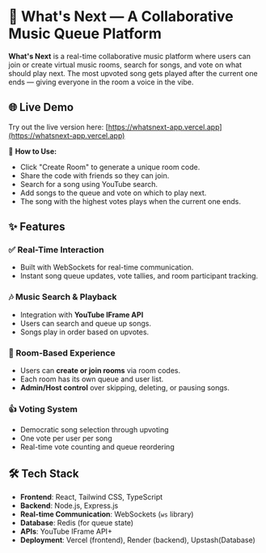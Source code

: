 # 🎵 What's Next — A Collaborative Music Queue Platform

**What's Next** is a real-time collaborative music platform where users can join or create virtual music rooms, search for songs, and vote on what should play next. The most upvoted song gets played after the current one ends — giving everyone in the room a voice in the vibe.

## 🌐 Live Demo

Try out the live version here: [https://whatsnext-app.vercel.app](https://whatsnext-app.vercel.app)

📝 **How to Use:**
- Click "Create Room" to generate a unique room code.
- Share the code with friends so they can join.
- Search for a song using YouTube search.
- Add songs to the queue and vote on which to play next.
- The song with the highest votes plays when the current one ends.

## ✨ Features

### ✅ Real-Time Interaction
- Built with WebSockets for real-time communication.
- Instant song queue updates, vote tallies, and room participant tracking.

### 🎶 Music Search & Playback
- Integration with **YouTube IFrame API** 
- Users can search and queue up songs.
- Songs play in order based on upvotes.

### 👥 Room-Based Experience
- Users can **create or join rooms** via room codes.
- Each room has its own queue and user list.
- **Admin/Host control** over skipping, deleting, or pausing songs.

### 👍 Voting System
- Democratic song selection through upvoting
- One vote per user per song
- Real-time vote counting and queue reordering

## 🛠️ Tech Stack

- **Frontend**: React, Tailwind CSS, TypeScript  
- **Backend**: Node.js, Express.js  
- **Real-time Communication**: WebSockets (`ws` library)  
- **Database**: Redis (for queue state)
- **APIs**: YouTube IFrame API+  
- **Deployment**: Vercel (frontend), Render (backend), Upstash(Database)

